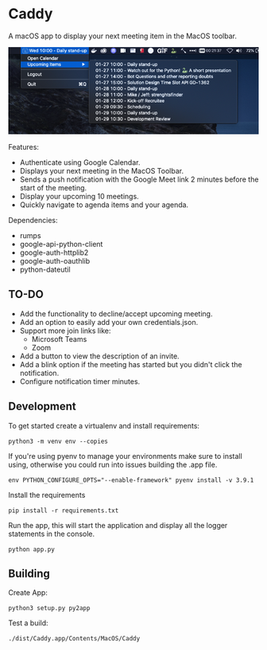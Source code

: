 Caddy
=====

A macOS app to display your next meeting item in the MacOS toolbar. 

![screenshot](docs/screenshot1.png)

Features:

- Authenticate using Google Calendar.
- Displays your next meeting in the MacOS Toolbar.
- Sends a push notification with the Google Meet link 2 minutes before the start of the meeting.
- Display your upcoming 10 meetings.
- Quickly navigate to agenda items and your agenda.

Dependencies:

- rumps
- google-api-python-client
- google-auth-httplib2
- google-auth-oauthlib
- python-dateutil

TO-DO
-----

- Add the functionality to decline/accept upcoming meeting. 
- Add an option to easily add your own credentials.json.
- Support more join links like:
    - Microsoft Teams
    - Zoom
- Add a button to view the description of an invite.
- Add a blink option if the meeting has started but you didn't click the notification.
- Configure notification timer minutes. 

Development
-----------

To get started create a virtualenv and install requirements:

    python3 -m venv env --copies
   
If you're using pyenv to manage your environments make sure to install using, otherwise you could run into issues 
building the .app file.  

    env PYTHON_CONFIGURE_OPTS="--enable-framework" pyenv install -v 3.9.1
    
Install the requirements
    
    pip install -r requirements.txt
    
Run the app, this will start the application and display all the logger statements in the console.

    python app.py

Building
--------
 
Create App:

    python3 setup.py py2app

Test a build:

    ./dist/Caddy.app/Contents/MacOS/Caddy


